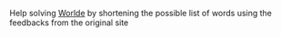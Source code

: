 Help solving [Worlde](https://www.nytimes.com/games/wordle/index.html) by shortening the possible list of words using the feedbacks from the original site
